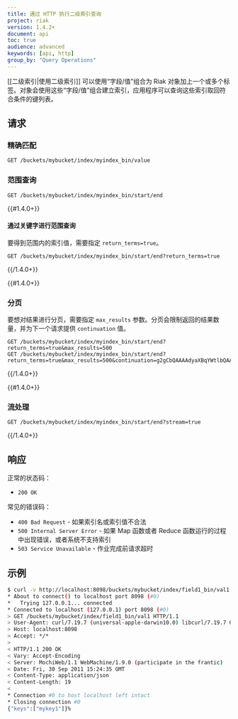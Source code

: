 ```yaml
---
title: 通过 HTTP 执行二级索引查询
project: riak
version: 1.4.2+
document: api
toc: true
audience: advanced
keywords: [api, http]
group_by: "Query Operations"
---
```


[[二级索引|使用二级索引]] 可以使用“字段/值”组合为 Riak 对象加上一个或多个标签。对象会使用这些“字段/值”组合建立索引，应用程序可以查询这些索引取回符合条件的键列表。

## 请求

### 精确匹配

```bash
GET /buckets/mybucket/index/myindex_bin/value
```

### 范围查询

```
GET /buckets/mybucket/index/myindex_bin/start/end
```

{{#1.4.0+}}
#### 通过关键字进行范围查询

要得到范围内的索引值，需要指定 `return_terms=true`。

```
GET /buckets/mybucket/index/myindex_bin/start/end?return_terms=true
```
{{/1.4.0+}}


{{#1.4.0+}}
### 分页

要想对结果进行分页，需要指定 `max_results` 参数。分页会限制返回的结果数量，并为下一个请求提供 `continuation` 值。

```
GET /buckets/mybucket/index/myindex_bin/start/end?return_terms=true&max_results=500
GET /buckets/mybucket/index/myindex_bin/start/end?return_terms=true&max_results=500&continuation=g2gCbQAAAAdyaXBqYWtlbQAAABIzNDkyMjA2ODcwNTcxMjk0NzM=
```
{{/1.4.0+}}


{{#1.4.0+}}
### 流处理
```
GET /buckets/mybucket/index/myindex_bin/start/end?stream=true
```
{{/1.4.0+}}

## 响应

正常的状态码：

+ `200 OK`

常见的错误码：

+ `400 Bad Request` - 如果索引名或索引值不合法
+ `500 Internal Server Error` - 如果 Map 函数或者 Reduce 函数运行的过程中出现错误，或者系统不支持索引
+ `503 Service Unavailable` - 作业完成前请求超时

## 示例

```bash
$ curl -v http://localhost:8098/buckets/mybucket/index/field1_bin/val1
* About to connect() to localhost port 8098 (#0)
*   Trying 127.0.0.1... connected
* Connected to localhost (127.0.0.1) port 8098 (#0)
> GET /buckets/mybucket/index/field1_bin/val1 HTTP/1.1
> User-Agent: curl/7.19.7 (universal-apple-darwin10.0) libcurl/7.19.7 OpenSSL/0.9.8r zlib/1.2.3
> Host: localhost:8098
> Accept: */*
>
< HTTP/1.1 200 OK
< Vary: Accept-Encoding
< Server: MochiWeb/1.1 WebMachine/1.9.0 (participate in the frantic)
< Date: Fri, 30 Sep 2011 15:24:35 GMT
< Content-Type: application/json
< Content-Length: 19
<
* Connection #0 to host localhost left intact
* Closing connection #0
{"keys":["mykey1"]}%
```
